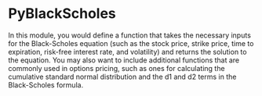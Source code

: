 # PyBlackScholes

 In this module, you would define a function that takes the necessary inputs for the Black-Scholes equation (such as the stock price, strike price, time to expiration, risk-free interest rate, and volatility) and returns the solution to the equation. You may also want to include additional functions that are commonly used in options pricing, such as ones for calculating the cumulative standard normal distribution and the d1 and d2 terms in the Black-Scholes formula.
